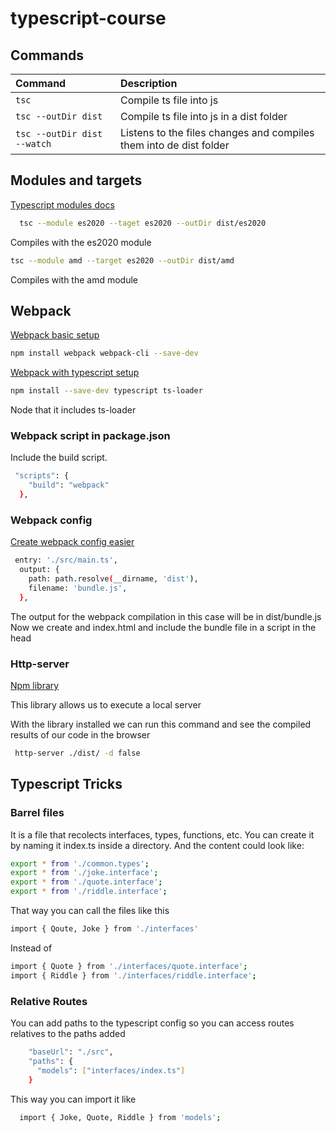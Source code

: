 # typescript-course

## Commands

| Command             | Description                              |
| :------------------ | :--------------------------------------- |
| `tsc`               | Compile ts file into js                  |
| `tsc --outDir dist` | Compile ts file into js in a dist folder |
| `tsc --outDir dist --watch` | Listens to the files changes and compiles them into de dist folder |

## Modules and targets

[Typescript modules docs](https://www.typescriptlang.org/docs/handbook/2/modules.html)


```bash
  tsc --module es2020 --taget es2020 --outDir dist/es2020
```

Compiles with the es2020 module 

```bash
tsc --module amd --target es2020 --outDir dist/amd
```

Compiles with the amd module


## Webpack 

[Webpack basic setup](https://webpack.js.org/guides/getting-started/#basic-setup)

```bash
npm install webpack webpack-cli --save-dev
```

[Webpack with typescript setup](https://webpack.js.org/guides/getting-started/#basic-setup)


```bash
npm install --save-dev typescript ts-loader
```

Node that it includes ts-loader

### Webpack script in package.json

Include the build script. 

```bash
 "scripts": {
    "build": "webpack"
  },
```

### Webpack config

[Create webpack config easier](https://createapp.dev/)

```bash
 entry: './src/main.ts',
  output: {
    path: path.resolve(__dirname, 'dist'),
    filename: 'bundle.js',
  },
```

The output for the webpack compilation in this case will be in dist/bundle.js
Now we create and index.html and include the bundle file in a script in the head


### Http-server


[Npm library](https://www.npmjs.com/package/http-server)

This library allows us to execute a local server 

With the library installed we can run this command and see the compiled results of our code in the browser

```bash
 http-server ./dist/ -d false
```

## Typescript Tricks

### Barrel files

It is a file that recolects interfaces, types, functions, etc. You can create it by naming it index.ts inside a directory. And the content could look like:

```bash
export * from './common.types';
export * from './joke.interface';
export * from './quote.interface';
export * from './riddle.interface';
```

That way you can call the files like this

```bash
import { Qoute, Joke } from './interfaces'
```

Instead of 

```bash
import { Quote } from './interfaces/quote.interface';
import { Riddle } from './interfaces/riddle.interface';
```

### Relative Routes

You can add paths to the typescript config so you can access routes relatives to the paths added


```bash
    "baseUrl": "./src",
    "paths": {
      "models": ["interfaces/index.ts"]
    }
```

This way you can import it like

```bash
  import { Joke, Quote, Riddle } from 'models';
```





